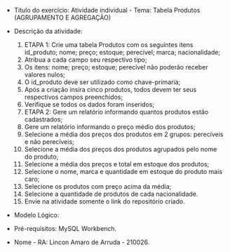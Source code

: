 - Título do exercício: 
Atividade individual - Tema: Tabela Produtos (AGRUPAMENTO E AGREGAÇÃO) 
- Descrição da atividade: 
  1. ETAPA 1: Crie uma tabela Produtos com os seguintes itens id_produto; nome; preço; estoque; perecível; marca; nacionalidade;
  2.  Atribua a cada campo seu respectivo tipo;
  3.  Os itens: nome; preço; estoque; perecível não poderão receber valores nulos;
  4.  O id_produto deve ser utilizado como chave-primaria;
  5.  Após a criação insira cinco produtos, todos devem ter seus respectivos campos preenchidos;
  6.  Verifique se todos os dados foram inseridos;
  7.  ETAPA 2: Gere um relatório informando quantos produtos estão cadastrados;
  8.  Gere um relatório informando o preço médio dos produtos;
  9.  Selecione a média dos preços dos produtos em 2 grupos: perecíveis e não perecíveis;
  10.  Selecione a média dos preços dos produtos agrupados pelo nome do produto;
  11.  Selecione a média dos preços e total em estoque dos produtos;
  12.  Selecione o nome, marca e quantidade em estoque do produto mais caro;
  13.  Selecione os produtos com preço acima da média;
  14.  Selecione a quantidade de produtos de cada nacionalidade.
  15.  Envie na atividade somente o link do repositório criado.
- Modelo Lógico:

- Pré-requisitos:
MySQL Workbench.
- Nome - RA:
Lincon Amaro de Arruda - 210026.
